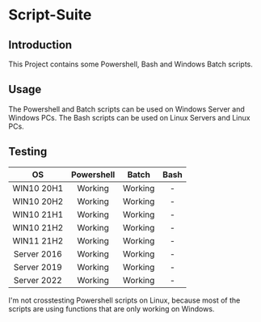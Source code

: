 # Script-Suite

## Introduction

This Project contains some Powershell, Bash and Windows Batch scripts.

## Usage

The Powershell and Batch scripts can be used on Windows Server and Windows PCs.
The Bash scripts can be used on Linux Servers and Linux PCs.

## Testing 

|      OS     | Powershell |  Batch  | Bash |
|:-----------:|:----------:|:-------:|:----:|
|  WIN10 20H1 |   Working  | Working |   -  |
|  WIN10 20H2 |   Working  | Working |   -  |
|  WIN10 21H1 |   Working  | Working |   -  |
|  WIN10 21H2 |   Working  | Working |   -  |
|  WIN11 21H2 |   Working  | Working |   -  |
| Server 2016 |   Working  | Working |   -  |
| Server 2019 |   Working  | Working |   -  |
| Server 2022 |   Working  | Working |   -  |

I'm not crosstesting Powershell scripts on Linux, because most of the
scripts are using functions that are only working on Windows.
